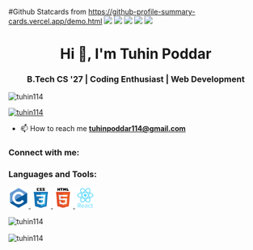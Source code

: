#Github Statcards from https://github-profile-summary-cards.vercel.app/demo.html 
![](http://github-profile-summary-cards.vercel.app/api/cards/profile-details?username=Tuhin114&theme=dark)
![](http://github-profile-summary-cards.vercel.app/api/cards/repos-per-language?username=Tuhin114&theme=dark)
![](http://github-profile-summary-cards.vercel.app/api/cards/most-commit-language?username=Tuhin114&theme=dark)
![](http://github-profile-summary-cards.vercel.app/api/cards/stats?username=Tuhin114&theme=dark)
![](http://github-profile-summary-cards.vercel.app/api/cards/productive-time?username=Tuhin114&theme=dark&utcOffset=8)


<h1 align="center">Hi 👋, I'm Tuhin Poddar</h1>
<h3 align="center">B.Tech CS '27 | Coding Enthusiast | Web Development</h3>

<p align="left"> <img src="https://komarev.com/ghpvc/?username=tuhin114&label=Profile%20views&color=0e75b6&style=flat" alt="tuhin114" /> </p>

<p align="left"> <a href="https://github.com/ryo-ma/github-profile-trophy"><img src="https://github-profile-trophy.vercel.app/?username=tuhin114" alt="tuhin114" /></a> </p>

- 📫 How to reach me **tuhinpoddar114@gmail.com**

<h3 align="left">Connect with me:</h3>
<p align="left">
</p>

<h3 align="left">Languages and Tools:</h3>
<p align="left"> <a href="https://www.cprogramming.com/" target="_blank" rel="noreferrer"> <img src="https://raw.githubusercontent.com/devicons/devicon/master/icons/c/c-original.svg" alt="c" width="40" height="40"/> </a> <a href="https://www.w3schools.com/css/" target="_blank" rel="noreferrer"> <img src="https://raw.githubusercontent.com/devicons/devicon/master/icons/css3/css3-original-wordmark.svg" alt="css3" width="40" height="40"/> </a> <a href="https://www.w3.org/html/" target="_blank" rel="noreferrer"> <img src="https://raw.githubusercontent.com/devicons/devicon/master/icons/html5/html5-original-wordmark.svg" alt="html5" width="40" height="40"/> </a> <a href="https://reactjs.org/" target="_blank" rel="noreferrer"> <img src="https://raw.githubusercontent.com/devicons/devicon/master/icons/react/react-original-wordmark.svg" alt="react" width="40" height="40"/> </a> </p>

<p><img align="center" src="https://github-readme-stats.vercel.app/api/top-langs?username=tuhin114&show_icons=true&locale=en&layout=compact" alt="tuhin114" /></p>

<p><img align="center" src="https://github-readme-streak-stats.herokuapp.com/?user=tuhin114&" alt="tuhin114" /></p>

